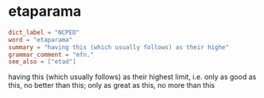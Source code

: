 # etaparama

``` toml
dict_label = "NCPED"
word = "etaparama"
summary = "having this (which usually follows) as their highe"
grammar_comment = "mfn."
see_also = ["etad"]
```

having this (which usually follows) as their highest limit, i.e. only as good as this, no better than this; only as great as this, no more than this

